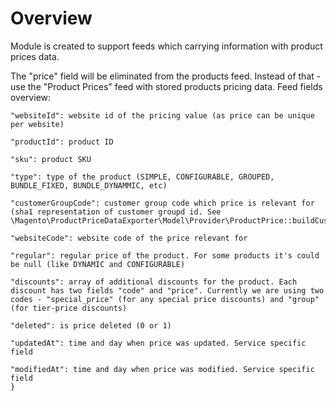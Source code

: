 # Overview
Module is created to support feeds which carrying information with product prices data.

The "price" field will be eliminated from the products feed. Instead of that - use the "Product Prices" feed with stored products pricing data.
Feed fields overview:
```json{
"websiteId": website id of the pricing value (as price can be unique per website)

"productId": product ID

"sku": product SKU

"type": type of the product (SIMPLE, CONFIGURABLE, GROUPED, BUNDLE_FIXED, BUNDLE_DYNAMMIC, etc)

"customerGroupCode": customer group code which price is relevant for (sha1 representation of customer groupd id. See \Magento\ProductPriceDataExporter\Model\Provider\ProductPrice::buildCustomerGroupCode)

"websiteCode": website code of the price relevant for

"regular": regular price of the product. For some products it's could be null (like DYNAMIC and CONFIGURABLE)

"discounts": array of additional discounts for the product. Each discount has two fields "code" and "price". Currently we are using two codes - "special_price" (for any special price discounts) and "group" (for tier-price discounts)

"deleted": is price deleted (0 or 1)

"updatedAt": time and day when price was updated. Service specific field

"modifiedAt": time and day when price was modified. Service specific field
}
```